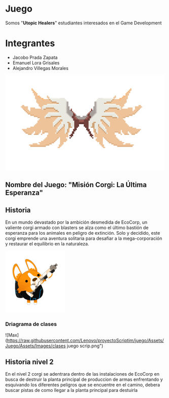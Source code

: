 # Juego

Somos "**Utopic Healers**" estudiantes interesados en el Game Development


# Integrantes

- Jacobo Prada Zapata
-  Emanuel Lora Grisales
-  Alejandro Villegas Morales

![Utopic Healers](https://raw.githubusercontent.com/Villegazs/juego/main/Assets/Juego/Assets/Images/alas1.png)

## Nombre del Juego: "Misión Corgi: La Última Esperanza"

## Historia

En un mundo devastado por la ambición desmedida de EcoCorp, un valiente corgi armado con blasters se alza como el último bastión de esperanza para los animales en peligro de extinción. Solo y decidido, este corgi emprende una aventura solitaria para desafiar a la mega-corporación y restaurar el equilibrio en la naturaleza.

![Max](https://raw.githubusercontent.com/Villegazs/juego/main/Assets/Juego/Assets/Images/spacecorgi-shootDiagonalUp.png)


### Driagrama de clases

![Max](https://raw.githubusercontent.com/Lenovo/proyectoScriptim/juego/Assets/Juego/Assets/Images/clases juego scrip.png")

## Historia nivel 2
En el nivel 2 corgi se adentrara dentro de las instalaciones de EcoCorp en busca de destruir la planta principal de produccion de armas enfrentando y esquivando los diferentes peligros que se encuentre en el camino, debera buscar pistas de como llegar a la planta principal para destuirla



